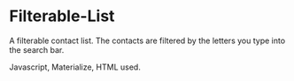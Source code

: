 # Filterable-List

A filterable contact list. The contacts are filtered by the letters you type into the search bar.

Javascript, Materialize, HTML used. 
